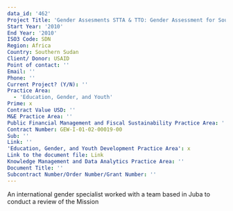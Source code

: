 ```yaml
---
data_id: '462'
Project Title: 'Gender Assesments STTA & TTO: Gender Assessment for Southern Sudan (TDY 100)'
Start Year: '2010'
End Year: '2010'
ISO3 Code: SDN
Region: Africa
Country: Southern Sudan
Client/ Donor: USAID
Point of contact: ''
Email: ''
Phone: ''
Current Project? (Y/N): ''
Practice Area:
  - 'Education, Gender, and Youth'
Prime: x
Contract Value USD: ''
M&E Practice Area: ''
Public Financial Management and Fiscal Sustainability Practice Area: ''
Contract Number: GEW-I-01-02-00019-00
Sub: ''
Link: ''
'Education, Gender, and Youth Development Practice Area': x
Link to the document file: Link
Knowledge Management and Data Analytics Practice Area: ''
Document Title: ''
Subcontract Number/Order Number/Grant Number: ''
---
```

An international gender specialist worked with a team based in Juba to conduct a review of the Mission